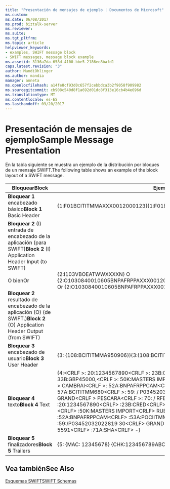 ```yaml
---
title: "Presentación de mensajes de ejemplo | Documentos de Microsoft"
ms.custom: 
ms.date: 06/08/2017
ms.prod: biztalk-server
ms.reviewer: 
ms.suite: 
ms.tgt_pltfrm: 
ms.topic: article
helpviewer_keywords:
- examples, SWIFT message block
- SWIFT messages, message block example
ms.assetid: 3136a7da-658d-4100-bbe5-2186ee8bafd1
caps.latest.revision: "3"
author: MandiOhlinger
ms.author: mandia
manager: anneta
ms.openlocfilehash: a14fe8cf93d0c657f2cebbdca3b2f9058f909982
ms.sourcegitcommit: cb908c540d8f1a692d01dc8f313e16cb4b4e696d
ms.translationtype: MT
ms.contentlocale: es-ES
ms.lasthandoff: 09/20/2017
---
```

# <a name="sample-message-presentation"></a><span data-ttu-id="711d2-102">Presentación de mensajes de ejemplo</span><span class="sxs-lookup"><span data-stu-id="711d2-102">Sample Message Presentation</span></span>
<span data-ttu-id="711d2-103">En la tabla siguiente se muestra un ejemplo de la distribución por bloques de un mensaje SWIFT.</span><span class="sxs-lookup"><span data-stu-id="711d2-103">The following table shows an example of the block layout of a SWIFT message.</span></span>  
  
|<span data-ttu-id="711d2-104">Bloquear</span><span class="sxs-lookup"><span data-stu-id="711d2-104">Block</span></span>|<span data-ttu-id="711d2-105">Ejemplo</span><span class="sxs-lookup"><span data-stu-id="711d2-105">Example</span></span>|  
|-----------|-------------|  
|<span data-ttu-id="711d2-106">**Bloquear 1** encabezado básico</span><span class="sxs-lookup"><span data-stu-id="711d2-106">**Block 1** Basic Header</span></span>|<span data-ttu-id="711d2-107">{1:F01BCITITMMAXXX0012000123}</span><span class="sxs-lookup"><span data-stu-id="711d2-107">{1:F01BCITITMMAXXX0012000123}</span></span>|  
|<span data-ttu-id="711d2-108">**Bloquear 2** (I) entrada de encabezado de la aplicación (para SWIFT)</span><span class="sxs-lookup"><span data-stu-id="711d2-108">**Block 2** (I) Application Header Input (to SWIFT)</span></span><br /><br /> <span data-ttu-id="711d2-109">O bien</span><span class="sxs-lookup"><span data-stu-id="711d2-109">Or</span></span><br /><br /> <span data-ttu-id="711d2-110">**Bloquear 2** resultado de encabezado de la aplicación (O) (de SWIFT.)</span><span class="sxs-lookup"><span data-stu-id="711d2-110">**Block 2** (O) Application Header Output (from SWIFT)</span></span>|<span data-ttu-id="711d2-111">{2:I103VBOEATWWXXXXN} O {2:O1030840010605BNPAFRPPAXXX00120078960106051051U3</span><span class="sxs-lookup"><span data-stu-id="711d2-111">{2:I103VBOEATWWXXXXN} Or {2:O1030840010605BNPAFRPPAXXX00120078960106051051U3</span></span>|  
|<span data-ttu-id="711d2-112">**Bloquear 3** encabezado de usuario</span><span class="sxs-lookup"><span data-stu-id="711d2-112">**Block 3** User Header</span></span>|<span data-ttu-id="711d2-113">{3: {108:BCITITMMA950906}}</span><span class="sxs-lookup"><span data-stu-id="711d2-113">{3:{108:BCITITMMA950906}}</span></span>|  
|<span data-ttu-id="711d2-114">**Bloquear 4** texto</span><span class="sxs-lookup"><span data-stu-id="711d2-114">**Block 4** Text</span></span>|<span data-ttu-id="711d2-115">{4:\<CRLF >: 20:1234567890\<CRLF >: 23B:CRED\<CRLF >: 32A:010605GBP45000,\<CRLF >: 33B:GBP45000,\<CRLF >: 50K:MASTERS IMPORTACIÓN\<CRLF > TRUE DES ARBRES 119\<CRLF > CAMBRAI\<CRLF >: 52A:BNPAFRPPCAM\<CRLF >: 53A:POCIITMM680\<CRLF >: 57A:BCITITMM680\<CRLF >: 59: / P03452032022819 30\< CRLF > IMPORTACIÓN GRAND\<CRLF > PESCARA\<CRLF >: 70: / RFB/INV 5591\<CRLF >: 71A:SHA\<CRLF >-}</span><span class="sxs-lookup"><span data-stu-id="711d2-115">{4:\<CRLF> :20:1234567890\<CRLF> :23B:CRED\<CRLF> :32A:010605GBP45000,\<CRLF> :33B:GBP45000,\<CRLF> :50K:MASTERS IMPORT\<CRLF> RUE DES ARBRES 119\<CRLF> CAMBRAI\<CRLF> :52A:BNPAFRPPCAM\<CRLF> :53A:POCIITMM680\<CRLF> :57A:BCITITMM680\<CRLF> :59:/P03452032022819 30\<CRLF> GRAND IMPORT\<CRLF> PESCARA\<CRLF> :70:/RFB/INV 5591\<CRLF> :71A:SHA\<CRLF> -}</span></span>|  
|<span data-ttu-id="711d2-116">**Bloquear 5** finalizadores</span><span class="sxs-lookup"><span data-stu-id="711d2-116">**Block 5** Trailers</span></span>|<span data-ttu-id="711d2-117">{5: {MAC: 12345678} {CHK:123456789ABC}}</span><span class="sxs-lookup"><span data-stu-id="711d2-117">{5:{MAC:12345678}{CHK:123456789ABC}}</span></span>|  
  
## <a name="see-also"></a><span data-ttu-id="711d2-118">Vea también</span><span class="sxs-lookup"><span data-stu-id="711d2-118">See Also</span></span>  
 [<span data-ttu-id="711d2-119">Esquemas SWIFT</span><span class="sxs-lookup"><span data-stu-id="711d2-119">SWIFT Schemas</span></span>](../../adapters-and-accelerators/accelerator-swift/swift-schemas.md)